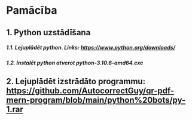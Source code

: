 # Pamācība
## 1. Python uzstādīšana
##### 1.1. Lejuplādēt python. Links: https://www.python.org/downloads/
##### 1.2. Instalēt python atverot **python-3.10.6-amd64.exe**
## 2. Lejuplādēt izstrādāto programmu: https://github.com/AutocorrectGuy/qr-pdf-mern-program/blob/main/python%20bots/py-1.rar
